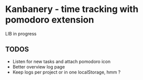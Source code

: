 # Kanbanery - time tracking with pomodoro extension

LIB in progress

## TODOS

* Listen for new tasks and attach pomodoro icon
* Better overview log page
* Keep logs per project or in one localStorage, hmm ?
